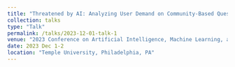 ```yaml
---
title: "Threatened by AI: Analyzing User Demand on Community-Based Question Answering Platforms after the Launch of Generative AI"
collection: talks
type: "Talk"
permalink: /talks/2023-12-01-talk-1
venue: "2023 Conference on Artificial Intelligence, Machine Learning, and Business Analytics"
date: 2023 Dec 1-2
location: "Temple University, Philadelphia, PA"
---
```



